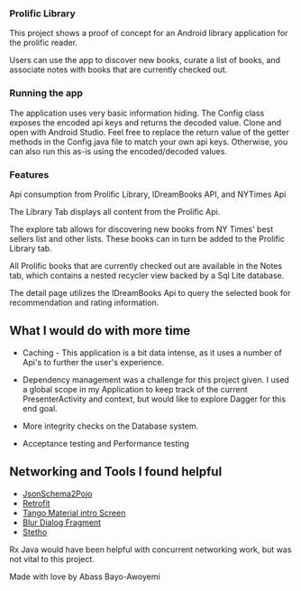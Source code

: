 ### Prolific Library

This project shows a proof of concept for an Android library application for the prolific reader.

Users can use the app to discover new books, curate a list of books, and associate notes with books that are currently checked out.

### Running the app

The application uses very basic information hiding. The Config class exposes the encoded api keys and returns the decoded value. Clone and open with Android Studio. Feel free to replace the return value of the getter methods in the Config.java file to match your own api keys. Otherwise, you can also run this as-is using the encoded/decoded values.

### Features

Api consumption from Prolific Library,  IDreamBooks API, and NYTimes Api

The Library Tab displays all content from the Prolific Api.

The explore tab allows for discovering new books from NY Times' best sellers list and other lists. These books can in turn be added to the Prolific Library tab.

All Prolific books that are currently checked out are available in the Notes tab, which contains a nested recycler view backed by a Sql Lite database.

The detail page utilizes the IDreamBooks Api to query the selected book for recommendation and rating information.

## What I would do with more time

- Caching - This application is a bit data intense, as it uses a number of Api's to further the user's experience.

- Dependency management was a challenge for this project given. I used a global scope in my Application to keep track of the current PresenterActivity and context, but would like to explore Dagger for this end goal.

- More integrity checks on the Database system.

- Acceptance testing and Performance testing


## Networking and Tools I found helpful

- [JsonSchema2Pojo](jsonschema2pojo.org)
- [Retrofit](https://square.github.io/retrofit/)
- [Tango Material intro Screen](https://github.com/TangoAgency/material-intro-screen)
- [Blur Dialog Fragment](https://github.com/tvbarthel/BlurDialogFragment)
- [Stetho](http://facebook.github.io/stetho/)


 Rx Java would have been helpful with concurrent networking work, but was not vital to this project.


Made with love by Abass Bayo-Awoyemi
